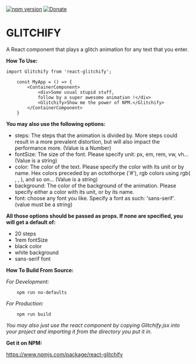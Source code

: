 [![npm version](https://badge.fury.io/js/react-glitchify.svg)](https://badge.fury.io/js/react-glitchify)
[![Donate](https://img.shields.io/badge/Donate-PayPal-green.svg)](https://paypal.me/SamirJouni)

# GLITCHIFY

A React component that plays a glitch animation for any text that you enter.

**How To Use:**

```
import Glitchify from 'react-glitchify';

	const MyApp = () => {
		<ContainerComponent>
			<div>Some usual stupid stuff,
			follow by a super awesome animation !</div>
			<Glitchify>Show me the power of NPM.</Glitchify>
		</ContainerComponent>
	}
```

**You may also use the following options:**

* steps: The steps that the animation is divided by. More steps could result in a more prevalent distortion, but will also impact the performance more. (Value is a Number)
* fontSize: The size of the font. Please specify unit: px, em, rem, vw, vh...(Value is a string)
* color: The color of the text. Please specify the color with its unit or by name. Hex colors preceded by an octothorpe ('#'), rgb colors using rgb( , , ), and so on... (Value is a string)
* background: The color of the background of the animation. Please specify either a color with its unit, or by its name.
* font: choose any font you like. Specify a font as such: 'sans-serif'. (value must be a string)

**All those options should be passed as props. If none are specified, you will get a default of:**

* 20 steps
* 1rem fontSize
* black color
* white background
* sans-serif font

**How To Build From Source:**

*For Development:*
```
	npm run no-defaults
```

*For Production:*
```
	npm run build
```
_You may also just use the react component by copying Glitchify.jsx into your project and importing it from the directory you put it in._

**Get it on NPM:**

https://www.npmjs.com/package/react-glitchify
